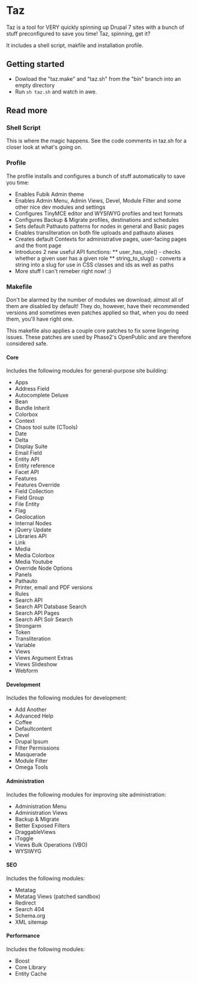 # Taz

Taz is a tool for VERY quickly spinning up Drupal 7 sites with a bunch of stuff preconfigured to save you time! Taz, spinning, get it?

It includes a shell script, makfile and installation profile.

## Getting started

* Dowload the "taz.make" and "taz.sh" from the "bin" branch into an empty directory
* Run ```sh taz.sh``` and watch in awe.

## Read more

### Shell Script

This is where the magic happens. See the code comments in taz.sh for a closer look at what's going on.

### Profile

The profile installs and configures a bunch of stuff automatically to save you time:

* Enables Fubik Admin theme
* Enables Admin Menu, Admin Views, Devel, Module Filter and some other nice dev modules and settings
* Configures TinyMCE editor and WYSIWYG profiles and text formats
* Configures Backup & Migrate profiles, destinations and schedules
* Sets default Pathauto patterns for nodes in general and Basic pages
* Enables transliteration on both file uploads and pathauto aliases
* Creates default Contexts for administrative pages, user-facing pages and the front page
* Introduces 2 new useful API functions:
** user_has_role() - checks whether a given user has a given role
** string_to_slug() - converts a string into a slug for use in CSS classes and ids as well as paths
* More stuff I can't remeber right now! :)

### Makefile

Don't be alarmed by the number of modules we download; almost all of them are disabled by default!
They do, however, have their recommended versions and sometimes even patches applied so that, when you do need them, you'll have right one.

This makefile also applies a couple core patches to fix some lingering issues.
These patches are used by Phase2's OpenPublic and are therefore considered safe.

#### Core

Includes the following modules for general-purpose site building:

* Apps
* Address Field
* Autocomplete Deluxe
* Bean
* Bundle Inherit
* Colorbox
* Context
* Chaos tool suite (CTools)
* Date
* Delta
* Display Suite
* Email Field
* Entity API
* Entity reference
* Facet API
* Features
* Features Override
* Field Collection
* Field Group
* File Entity
* Flag
* Geolocation
* Internal Nodes
* jQuery Update
* Libraries API
* Link
* Media
* Media Colorbox
* Media Youtube
* Override Node Options
* Panels
* Pathauto
* Printer, email and PDF versions
* Rules
* Search API
* Search API Database Search
* Search API Pages
* Search API Solr Search
* Strongarm
* Token
* Transliteration
* Variable
* Views
* Views Argument Extras
* Views Slideshow
* Webform

#### Development

Includes the following modules for development:

* Add Another
* Advanced Help
* Coffee
* Defaultcontent
* Devel
* Drupal Ipsum
* Filter Permissions
* Masquerade
* Module Filter
* Omega Tools

#### Administration

Includes the following modules for improving site administration:

* Administration Menu
* Administration Views
* Backup & Migrate
* Better Exposed Filters
* DraggableViews
* iToggle
* Views Bulk Operations (VBO)
* WYSIWYG

#### SEO

Includes the following modules:

* Metatag
* Metatag Views (patched sandbox)
* Redirect
* Search 404
* Schema.org
* XML sitemap

#### Performance

Includes the following modules:

* Boost
* Core Library
* Entity Cache